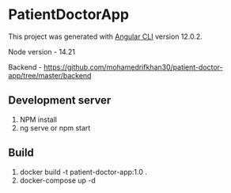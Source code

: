 # PatientDoctorApp

This project was generated with [Angular CLI](https://github.com/angular/angular-cli) version 12.0.2.

Node version - 14.21

Backend - https://github.com/mohamedrifkhan30/patient-doctor-app/tree/master/backend

## Development server

1. NPM install
2. ng serve or npm start

## Build

1. docker build -t patient-doctor-app:1.0 .
2. docker-compose up -d
